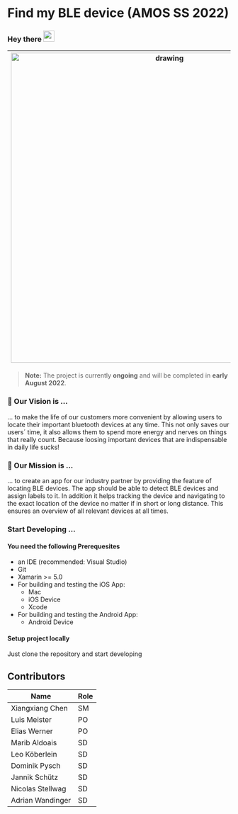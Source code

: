 # Find my BLE device (AMOS SS 2022)

### Hey there <img src="https://media.giphy.com/media/hvRJCLFzcasrR4ia7z/giphy.gif" width="25px">  

|<img src="https://user-images.githubusercontent.com/74047429/171005686-fb91e334-124e-4226-aa10-cde2307d6078.png" alt="drawing" width="700"/>| We are a group of motivated students who want to create **open source software** by applying agile methods. We are enrolled at FAU Erlangen-Nuremberg in Germany 🇩🇪 and study computer science or business informatics 👨🏼‍💻👩🏻‍💻. As part of the lecture, we cooperate with an **industry partner** to receive **real business requirements** that we implement into **`CODE`**.   |
|--|--|

> **Note:** The project is currently **ongoing** and will be completed in **early August 2022**. 




### 💭 Our Vision is ...
... to make the life of our customers more convenient by allowing users to locate their important bluetooth devices at any time. This not only saves our users´ time, it also allows them to spend more energy and nerves on things that really count. Because loosing important devices that are indispensable in daily life sucks!

### 🎯 Our Mission is ...
... to create an app for our industry partner by providing the feature of locating BLE devices. The app should be able to detect BLE devices and assign labels to it. In addition it helps tracking the device and navigating to the exact location of the device no matter if in short or long distance. This ensures an overview of all relevant devices at all times. 

### Start Developing ...
#### You need the following Prerequesites
- an IDE (recommended: Visual Studio)
- Git
- Xamarin >= 5.0
- For building and testing the iOS App:
  - Mac
  - iOS Device
  - Xcode
- For building and testing the Android App:
  - Android Device

#### Setup project locally
Just clone the repository and start developing


## Contributors
|Name|Role  |
|--|--|
|Xiangxiang Chen  |SM  |
|Luis Meister  |PO  |
|Elias Werner  |PO  |
|Marib Aldoais  |SD  |
|Leo Köberlein  |SD  |
|Dominik Pysch  |SD  |
|Jannik Schütz  |SD  |
|Nicolas Stellwag  |SD  |
|Adrian Wandinger  |SD  |





























